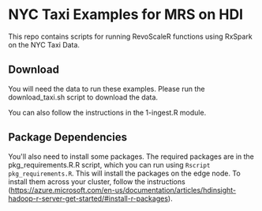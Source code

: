 # NYC Taxi Examples for MRS on HDI

This repo contains scripts for running RevoScaleR functions using RxSpark on the NYC Taxi Data.

## Download

You will need the data to run these examples. Please run the download_taxi.sh script to download the data.

You can also follow the instructions in the 1-ingest.R module.


## Package Dependencies

You'll also need to install some packages. The required packages are in the pkg_requirements.R.R script, which you can run using `Rscript pkg_requirements.R`. This will install the packages on the edge node. To install them across your cluster, follow the instructions (https://azure.microsoft.com/en-us/documentation/articles/hdinsight-hadoop-r-server-get-started/#install-r-packages).
